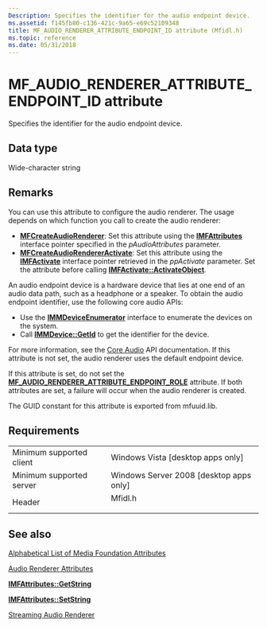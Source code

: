```yaml
---
Description: Specifies the identifier for the audio endpoint device.
ms.assetid: f145fb80-c136-421c-9a65-e69c52109348
title: MF_AUDIO_RENDERER_ATTRIBUTE_ENDPOINT_ID attribute (Mfidl.h)
ms.topic: reference
ms.date: 05/31/2018
---
```


# MF\_AUDIO\_RENDERER\_ATTRIBUTE\_ENDPOINT\_ID attribute

Specifies the identifier for the audio endpoint device.

## Data type

Wide-character string

## Remarks

You can use this attribute to configure the audio renderer. The usage depends on which function you call to create the audio renderer:

-   [**MFCreateAudioRenderer**](/windows/desktop/api/mfidl/nf-mfidl-mfcreateaudiorenderer): Set this attribute using the [**IMFAttributes**](/windows/desktop/api/mfobjects/nn-mfobjects-imfattributes) interface pointer specified in the *pAudioAttributes* parameter.
-   [**MFCreateAudioRendererActivate**](/windows/desktop/api/mfidl/nf-mfidl-mfcreateaudiorendereractivate): Set this attribute using the [**IMFActivate**](/windows/desktop/api/mfobjects/nn-mfobjects-imfactivate) interface pointer retrieved in the *ppActivate* parameter. Set the attribute before calling [**IMFActivate::ActivateObject**](/windows/desktop/api/mfobjects/nf-mfobjects-imfactivate-activateobject).

An audio endpoint device is a hardware device that lies at one end of an audio data path, such as a headphone or a speaker. To obtain the audio endpoint identifier, use the following core audio APIs:

-   Use the [**IMMDeviceEnumerator**](/windows/win32/api/mmdeviceapi/nn-mmdeviceapi-immdeviceenumerator) interface to enumerate the devices on the system.
-   Call [**IMMDevice::GetId**](/windows/win32/api/mmdeviceapi/nf-mmdeviceapi-immdevice-getid) to get the identifier for the device.

For more information, see the [Core Audio](../coreaudio/core-audio-apis-in-windows-vista.md) API documentation. If this attribute is not set, the audio renderer uses the default endpoint device.

If this attribute is set, do not set the [**MF\_AUDIO\_RENDERER\_ATTRIBUTE\_ENDPOINT\_ROLE**](mf-audio-renderer-attribute-endpoint-role-attribute.md) attribute. If both attributes are set, a failure will occur when the audio renderer is created.

The GUID constant for this attribute is exported from mfuuid.lib.

## Requirements



|                                     |                                                                                    |
|-------------------------------------|------------------------------------------------------------------------------------|
| Minimum supported client<br/> | Windows Vista \[desktop apps only\]<br/>                                     |
| Minimum supported server<br/> | Windows Server 2008 \[desktop apps only\]<br/>                               |
| Header<br/>                   | <dl> <dt>Mfidl.h</dt> </dl> |



## See also

<dl> <dt>

[Alphabetical List of Media Foundation Attributes](alphabetical-list-of-media-foundation-attributes.md)
</dt> <dt>

[Audio Renderer Attributes](audio-renderer-attributes.md)
</dt> <dt>

[**IMFAttributes::GetString**](/windows/desktop/api/mfobjects/nf-mfobjects-imfattributes-getstring)
</dt> <dt>

[**IMFAttributes::SetString**](/windows/desktop/api/mfobjects/nf-mfobjects-imfattributes-setstring)
</dt> <dt>

[Streaming Audio Renderer](streaming-audio-renderer.md)
</dt> </dl>

 

 